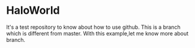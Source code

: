 # HaloWorld
It's a test repository to know about how to use github.
This is a branch which is different from master.
With this example,let me know more about branch.
